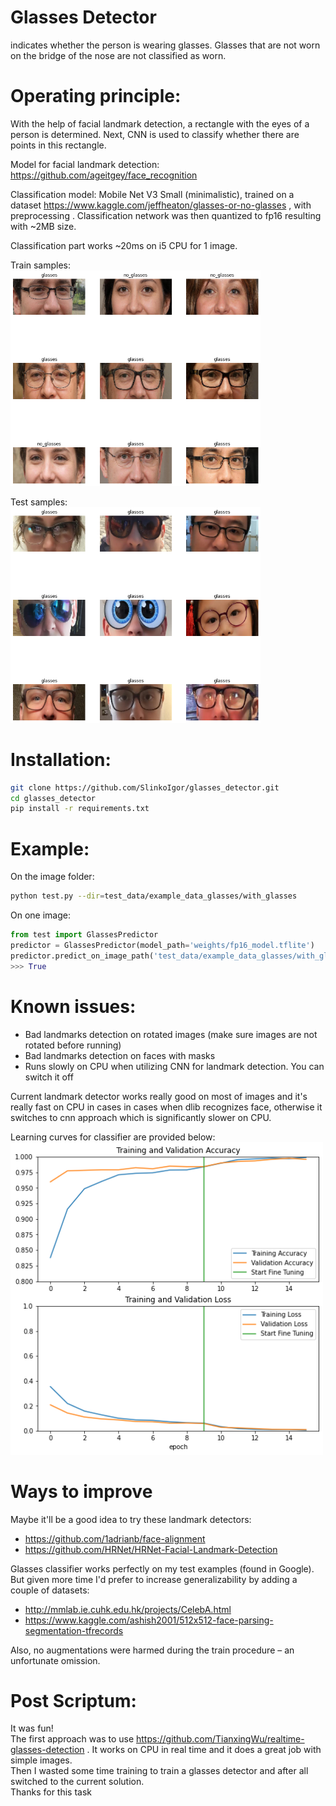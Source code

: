 # Glasses Detector
indicates whether the person is wearing glasses. Glasses that are not worn on the bridge of the nose are not classified as worn.

# Operating principle:
With the help of facial landmark detection, a rectangle with the eyes of a person is determined. Next, CNN is used to classify whether there are points in this rectangle.

Model for facial landmark detection: https://github.com/ageitgey/face_recognition

Classification model: Mobile Net V3 Small (minimalistic), trained on a dataset https://www.kaggle.com/jeffheaton/glasses-or-no-glasses , with preprocessing . Classification network was then quantized to fp16 resulting with ~2MB size.

Classification part works ~20ms on i5 CPU for 1 image.

Train samples:<br>
<img src="docs/crop.png" width=400px>

Test samples:<br>
<img src="docs/crop_2.png" width=400px>

# Installation:
```bash
git clone https://github.com/SlinkoIgor/glasses_detector.git
cd glasses_detector
pip install -r requirements.txt
```

# Example:
On the image folder:
```bash
python test.py --dir=test_data/example_data_glasses/with_glasses
```

On one image:
```python
from test import GlassesPredictor
predictor = GlassesPredictor(model_path='weights/fp16_model.tflite')
predictor.predict_on_image_path('test_data/example_data_glasses/with_glasses/0.jpg')
>>> True
```

# Known issues:
- Bad landmarks detection on rotated images (make sure images are not rotated before running)
- Bad landmarks detection on faces with masks
- Runs slowly on CPU when utilizing CNN for landmark detection. You can switch it off

Current landmark detector works really good on most of images and it's really fast on CPU in cases in cases when dlib recognizes face, otherwise it switches to cnn approach which is significantly slower on CPU.

Learning curves for classifier are provided below:<br>
<img src="docs/training%20curves%20.png" width=500px>

# Ways to improve
Maybe it'll be a good idea to try these landmark detectors:
- https://github.com/1adrianb/face-alignment
- https://github.com/HRNet/HRNet-Facial-Landmark-Detection

Glasses classifier works perfectly on my test examples (found in Google). But given more time I'd prefer to increase generalizability by adding a couple of datasets:
- http://mmlab.ie.cuhk.edu.hk/projects/CelebA.html
- https://www.kaggle.com/ashish2001/512x512-face-parsing-segmentation-tfrecords

Also, no augmentations were harmed during the train procedure – an unfortunate omission.

# Post Scriptum:
It was fun!<br>
The first approach was to use https://github.com/TianxingWu/realtime-glasses-detection . It works on CPU in real time and it does a great job with simple images.<br>
Then I wasted some time training to train a glasses detector and after all switched to the current solution.<br>
Thanks for this task<br>
